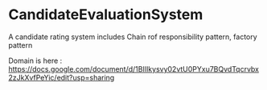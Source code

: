 # CandidateEvaluationSystem
A candidate rating system includes Chain rof responsibility pattern, factory pattern 

Domain is here : https://docs.google.com/document/d/1BIIlkysvy02vtU0PYxu7BQvdTqcrvbx2zJkXvfPeYic/edit?usp=sharing
